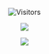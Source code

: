
<p align="center">
  <img alt="Visitors" src="https://komarev.com/ghpvc/?username=zirus69&style=flat&labelColor=black&logo=github&label=Profile+Views&color=0d8ce0"/>
</p>

<p align="center">
  <img src="https://discord.c99.nl/widget/theme-3/879782686967873546.png" />
</p>

<p align="center">
  <img src="https://github-readme-stats.vercel.app/api?username=Lowong1337&show_icons=true&theme=algolia&hide_title=true&count_private=true" />
</p>



  

